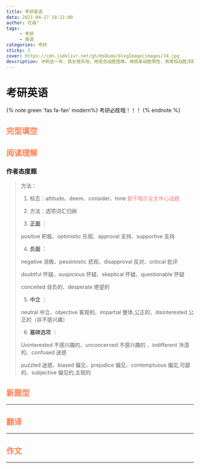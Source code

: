 ```yaml
---
title: 考研英语
data: 2021 04-27 18:21:00
author: 花森°
tags: 
     - 考研
     - 英语
categories: 考研 
sticky: 2
cover: https://cdn.jsdelivr.net/gh/HsDodo/blogImage/images/24.jpg
description: 冲刺这一年，我志憾天地。用信念战胜困难，用效率战胜惰性，用常规战胜浮躁。激情似火，心静如水。全力拼搏每一天，专注高效每一节，聚精会神每一分。付出非常之努力，收获非常之进步。冲刺这一年，决胜这一生;冲刺这一年，幸福八十年;冲刺这一年，全家尽欢颜!
---
```


# 考研英语

{% note green 'fas fa-fan' modern%}
考研必胜哦！！！
{% endnote %}

## <font color='#ff7f50'>完型填空</font>



## <font color='#ff7f50'>阅读理解</font>

### 作者态度题

>方法：
>
>1. 标志：attitude、deem、consider、tone <font color="#f07c82">题干暗示全文中心话题</font>
>
>2. 方法：选项词汇归纳
>
>3. __正面__ ：
>
>   positive 积极、optimistic 乐观、approval 支持、supportive 支持
>
>4. __负面__ ：
>
>   negative 消极、pessimistic 悲观、disapproval 反对、critical 批评
>
>   doubtful 怀疑、suspicious 怀疑、skeptical 怀疑、questionable 怀疑
>
>   conceited 自负的、desperate 绝望的
>
>5. __中立__ ：
>
>   neutral 中立、objective 客观的、impartial 整体,公正的、disinterested 公正的（非不感兴趣）
>
>6. __墓碑选项__ ：
>
>   Uninterested 不感兴趣的、unconcerned 不感兴趣的 、indifferent 冷漠的、confused 迷惑
>
>   puzzled 迷惑、biased 偏见、prejudice 偏见、contemptuous 偏见,可鄙的、subjective 偏见的,主观的
>
>   



## <font color='#ff7f50'>新题型</font>

---





## <font color='#ff7f50'>翻译</font>

---







## <font color='#ff7f50'>作文</font>

---





